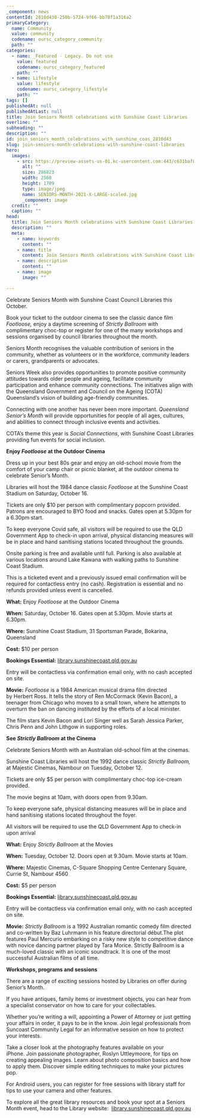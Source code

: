 ```yaml
---
_component: news
contentId: 2810d430-250b-5724-9f66-bb78f1a316a2
primaryCategory:
  name: Community
  value: community
  codename: oursc_category_community
  path: ""
categories:
  - name: _Featured - Legacy. Do not use
    value: featured
    codename: oursc_category_featured
    path: ""
  - name: Lifestyle
    value: lifestyle
    codename: oursc_category_lifestyle
    path: ""
tags: []
publishedAt: null
publishedAtLast: null
title: Join Seniors Month celebrations with Sunshine Coast Libraries
overline: ""
subheading: ""
description: ""
id: join_seniors_month_celebrations_with_sunshine_coas_2810d43
slug: join-seniors-month-celebrations-with-sunshine-coast-libraries
hero:
  images:
    - src: https://preview-assets-us-01.kc-usercontent.com:443/c631baf8-1b46-001f-580c-d0001b68b4a8/099994a3-86c5-4e22-8ae3-021665ac4446/SENIORS-MONTH-2021-X-LARGE-scaled.jpg
      alt: ""
      size: 286823
      width: 2560
      height: 1709
      type: image/jpeg
      name: SENIORS-MONTH-2021-X-LARGE-scaled.jpg
      _component: image
  credit: ""
  caption: ""
head:
  title: Join Seniors Month celebrations with Sunshine Coast Libraries
  description: ""
  meta:
    - name: keywords
      content: ""
    - name: title
      content: Join Seniors Month celebrations with Sunshine Coast Libraries
    - name: description
      content: ""
    - name: image
      image: ""

---
```

Celebrate Seniors Month with Sunshine Coast Council Libraries this October.

Book your ticket to the outdoor cinema to see the classic dance film *Footloose,* enjoy a daytime screening of *Strictly Ballroom* with complimentary choc-top or register for one of the many workshops and sessions organised by council libraries throughout the month.

Seniors Month recognises the valuable contribution of seniors in the community, whether as volunteers or in the workforce, community leaders or carers, grandparents or advocates.

Seniors Week also provides opportunities to promote positive community attitudes towards older people and ageing, facilitate community participation and enhance community connections. The initiatives align with the Queensland Government and Council on the Ageing (COTA) Queensland’s vision of building age-friendly communities.

Connecting with one another has never been more important. *Queensland Senior’s Month* will provide opportunities for people of all ages, cultures, and abilities to connect through inclusive events and activities.

COTA’s theme this year is *Social Connections*, with Sunshine Coast Libraries providing fun events for social inclusion.

**Enjoy *Footloose* at the Outdoor Cinema**

Dress up in your best 80s gear and enjoy an old-school movie from the comfort of your camp chair or picnic blanket, at the outdoor cinema to celebrate Senior’s Month.

Libraries will host the 1984 dance classic *Footloose* at the Sunshine Coast Stadium on Saturday, October 16.

Tickets are only $10 per person with complimentary popcorn provided. Patrons are encouraged to BYO food and snacks. Gates open at 5.30pm for a 6.30pm start.

To keep everyone Covid safe, all visitors will be required to use the QLD Government App to check-in upon arrival, physical distancing measures will be in place and hand sanitising stations located throughout the grounds.

Onsite parking is free and available until full. Parking is also available at various locations around Lake Kawana with walking paths to Sunshine Coast Stadium.

This is a ticketed event and a previously issued email confirmation will be required for contactless entry (no cash). Registration is essential and no refunds provided unless event is cancelled.

**What:** Enjoy *Footloose* at the Outdoor Cinema

**When:** Saturday, October 16. Gates open at 5.30pm. Movie starts at 6.30pm.

**Where:** Sunshine Coast Stadium, 31 Sportsman Parade, Bokarina, Queensland

**Cost:** $10 per person

**Bookings Essential:** [library.sunshinecoast.qld.gov.au](https://library.sunshinecoast.qld.gov.au/)


Entry will be contactless via confirmation email only, with no cash accepted on site.

**Movie:** *Footloose* is a 1984 American musical drama film directed by Herbert Ross. It tells the story of Ren McCormack (Kevin Bacon), a teenager from Chicago who moves to a small town, where he attempts to overturn the ban on dancing instituted by the efforts of a local minister.

The film stars Kevin Bacon and Lori Singer well as Sarah Jessica Parker, Chris Penn and John Lithgow in supporting roles.

**See *Strictly Ballroom* at the Cinema**

Celebrate Seniors Month with an Australian old-school film at the cinemas.

Sunshine Coast Libraries will host the 1992 dance classic *Strictly Ballroom,* at Majestic Cinemas, Nambour on Tuesday, October 12.

Tickets are only $5 per person with complimentary choc-top ice-cream provided.

The movie begins at 10am, with doors open from 9.30am.

To keep everyone safe, physical distancing measures will be in place and hand sanitising stations located throughout the foyer.

All visitors will be required to use the QLD Government App to check-in upon arrival

**What:** Enjoy *Strictly Ballroom* at the Movies

**When:** Tuesday, October 12. Doors open at 9.30am. Movie starts at 10am.

**Where:** Majestic Cinemas, C-Square Shopping Centre Centenary Square, Currie St, Nambour 4560

**Cost:** $5 per person

**Bookings Essential:** [library.sunshinecoast.qld.gov.au](https://library.sunshinecoast.qld.gov.au/)


Entry will be contactless via confirmation email only, with no cash accepted on site.

**Movie:** *Strictly Ballroom* is a 1992 Australian romantic comedy film directed and co-written by Baz Luhrmann in his feature directorial début.The plot features Paul Mercurio embarking on a risky new style to competitive dance with novice dancing partner played by Tara Morice. Strictly Ballroom is a much-loved classic with an iconic soundtrack. It is one of the most successful Australian films of all time.

**Workshops, programs and sessions**

There are a range of exciting sessions hosted by Libraries on offer during Senior’s Month.

If you have antiques, family items or investment objects, you can hear from a specialist conservator on how to care for your collectables.

Whether you’re writing a will, appointing a Power of Attorney or just getting your affairs in order, it pays to be in the know. Join legal professionals from Suncoast Community Legal for an informative session on how to protect your interests.

Take a closer look at the photography features available on your iPhone. Join passionate photographer, Roslyn Uttleymoore, for tips on creating appealing images. Learn about photo composition basics and how to apply them. Discover simple editing techniques to make your pictures pop. 

For Android users, you can register for free sessions with library staff for tips to use your camera and other features.

To explore all the great library resources and book your spot at a Seniors Month event, head to the Library website:  [library.sunshinecoast.qld.gov.au](https://library.sunshinecoast.qld.gov.au/)
